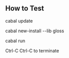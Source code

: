 ## How to Test

cabal update

cabal new-install --lib gloss

cabal run

Ctrl-C  Ctrl-C to terminate 
